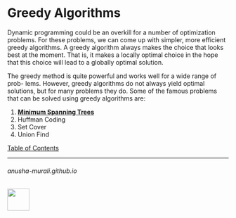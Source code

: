 # Greedy Algorithms

Dynamic programming could be an overkill for a number of optimization problems. For these problems, we can come up with simpler, more efficient greedy algorithms. A greedy algorithm always makes the choice that looks best at the moment. That is, it makes a locally optimal choice in the hope that this choice will lead to a globally optimal solution. 

The greedy method is quite powerful and works well for a wide range of prob- lems. However, greedy algorithms do not always yield optimal solutions, but for many problems they do. Some of the famous problems that can be solved using greedy algorithms are:
1. **[Minimum Spanning Trees](./mst.md)**
2. Huffman Coding
3. Set Cover
4. Union Find

[Table of Contents](./index.md)

* * *
###### anusha-murali.github.io

<img src="https://github.com/anusha-murali/anusha-murali.github.io/assets/111596338/639243aa-2857-4595-a65a-7852762bb002" width="50" height="50"/>

